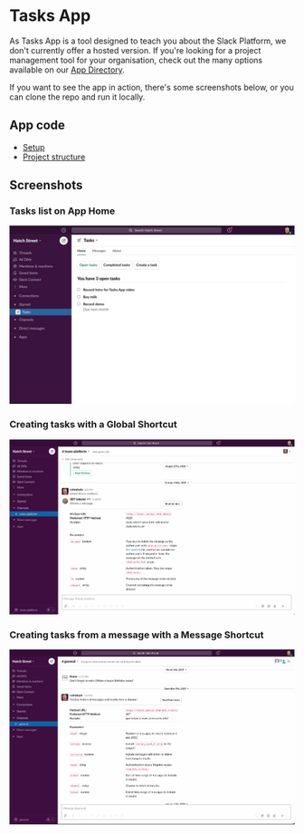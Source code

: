 # Tasks App



As Tasks App is a tool designed to teach you about the Slack Platform, we don't currently offer a hosted version. If you're looking for a project management tool for your organisation, check out the many options available on our [App Directory](https://my.slack.com/apps/category/At0EFY3MJ4-project-management).

If you want to see the app in action, there's some screenshots below, or you can clone the repo and run it locally.

## App code

- [Setup](./docs/setup.md)
- [Project structure](./docs/structure.md)
## Screenshots

### Tasks list on App Home
![Tasks list on App Home](./images/tasks-home-screen.png)

### Creating tasks with a Global Shortcut
![Creating tasks with a global shortcut](./images/tasks-shortcut.gif)

### Creating tasks from a message with a Message Shortcut
![Creating tasks from a message with a Message Shortcut](./images/tasks-message-shortcut.gif)
